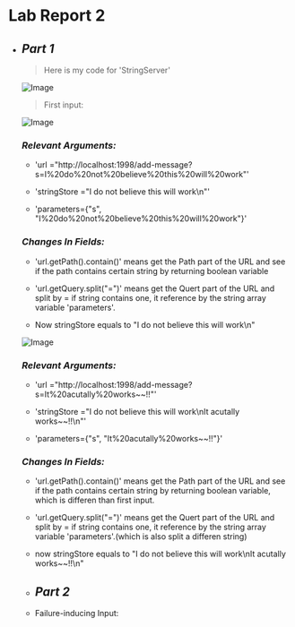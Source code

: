 
# Lab Report 2

* ## _Part 1_
  
  >Here is my code for 'StringServer'
  
  ![Image](https://tengfonglee.github.io/cse15l-lab-reports/lab2/photo/code.png)
  
  >First input:
  
  ![Image](https://tengfonglee.github.io/cse15l-lab-reports/lab2/photo/first_input.png)
  
  ### ***Relevant Arguments:***
  
  * 'url ="http://localhost:1998/add-message?s=I%20do%20not%20believe%20this%20will%20work"'
  
  * 'stringStore ="I do not believe this will work\n"'
  
  * 'parameters={"s", "I%20do%20not%20believe%20this%20will%20work"}'
  
  ### ***Changes In Fields:***
  
  * 'url.getPath().contain()' means get the Path part of the URL and see if the path contains certain string by returning boolean variable
  
  * 'url.getQuery.split("=")' means get the Quert part of the URL and split by = if string contains one, it reference by the string array variable 'parameters'.
  
  *  Now stringStore equals to "I do not believe this will work\n"
 
  
  ![Image](https://tengfonglee.github.io/cse15l-lab-reports/lab2/photo/second_input.png)
  
  
  ### ***Relevant Arguments:***
  
  * 'url ="http://localhost:1998/add-message?s=It%20acutally%20works~~!!"'
  
  * 'stringStore ="I do not believe this will work\nIt acutally works~~!!\n"'
  
  * 'parameters={"s", "It%20acutally%20works~~!!"}'
  
  
   ### ***Changes In Fields:***
  
  * 'url.getPath().contain()' means get the Path part of the URL and see if the path contains certain string by returning boolean variable, which is differen than first input.
  
  * 'url.getQuery.split("=")' means get the Quert part of the URL and split by = if string contains one, it reference by the string array variable 'parameters'.(which is also split a differen string)
  
  * now stringStore equals to  "I do not believe this will work\nIt acutally works~~!!\n"
  
  * ## _Part 2_


  * Failure-inducing Input:

  

